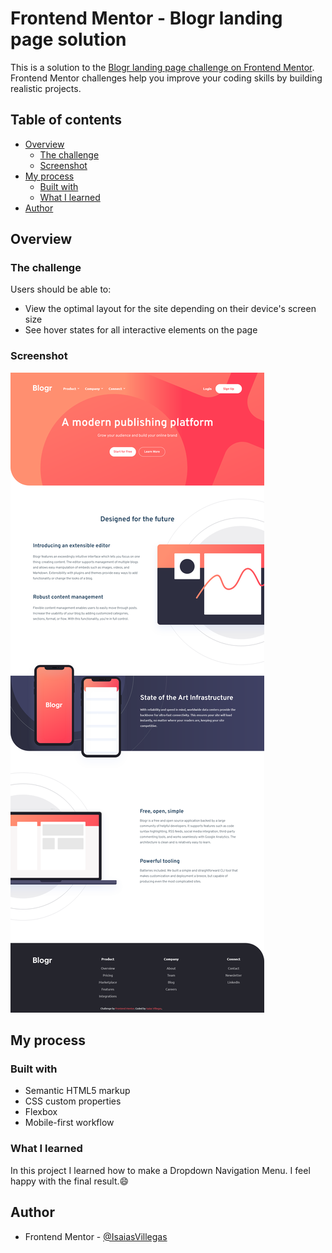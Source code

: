 # Frontend Mentor - Blogr landing page solution

This is a solution to the [Blogr landing page challenge on Frontend Mentor](https://www.frontendmentor.io/challenges/blogr-landing-page-EX2RLAApP). Frontend Mentor challenges help you improve your coding skills by building realistic projects.

## Table of contents

- [Overview](#overview)
  - [The challenge](#the-challenge)
  - [Screenshot](#screenshot)
- [My process](#my-process)
  - [Built with](#built-with)
  - [What I learned](#what-i-learned)
- [Author](#author)

## Overview

### The challenge

Users should be able to:

- View the optimal layout for the site depending on their device's screen size
- See hover states for all interactive elements on the page

### Screenshot

![](./design/screenshot.png)

## My process

### Built with

- Semantic HTML5 markup
- CSS custom properties
- Flexbox
- Mobile-first workflow

### What I learned

In this project I learned how to make a Dropdown Navigation Menu. I feel happy with the final result.😄

## Author

- Frontend Mentor - [@IsaiasVillegas](https://www.frontendmentor.io/profile/IsaiasVillegas)
